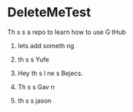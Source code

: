 # DeleteMeTest
Th s  s a repo to learn how to use G tHub

1. lets add someth ng
2. th s  s Yufe 

4. Hey th s l ne  s Bejecs.
5. Th s  s Gav n
6. th s  s jason